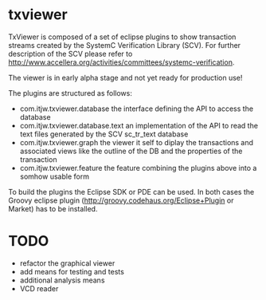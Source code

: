 txviewer
========

TxViewer is composed of a set of eclipse plugins to show transaction streams created by the SystemC 
Verification Library (SCV). For further description of the SCV please refer to 
http://www.accellera.org/activities/committees/systemc-verification.

The viewer is in early alpha stage and not yet ready for production use!

The plugins are structured as follows:
- com.itjw.txviewer.database
	the interface defining the API to access the database
- com.itjw.txviewer.database.text
	an implementation of the API to read the text files generated by the SCV
	sc_tr_text database
- com.itjw.txviewer.graph
	the viewer it self to diplay the transactions and associated views like the
	outline of the DB and the properties of the transaction
- com.itjw.txviewer.feature
	the feature combining the plugins above into a somhow usable form

To build the plugins the Eclipse SDK or PDE can be used. In both cases the Groovy
eclipse plugin (http://groovy.codehaus.org/Eclipse+Plugin or Market) has to be
installed.

TODO
====
- refactor the graphical viewer
- add means for testing and tests
- additional analysis means
- VCD reader
